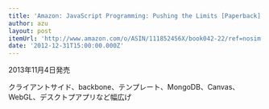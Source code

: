 ```yaml
---
title: 'Amazon: JavaScript Programming: Pushing the Limits [Paperback]: Jon Raasch'
author: azu
layout: post
itemUrl: 'http://www.amazon.com/o/ASIN/111852456X/book042-22/ref=nosim'
date: '2012-12-31T15:00:00.000Z'
---
```

2013年11月4日発売

クライアントサイド、backbone、テンプレート、MongoDB、Canvas、WebGL、デスクトプアプリなど幅広げ
